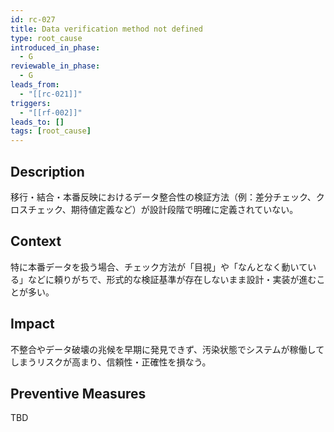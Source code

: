 ```yaml
---
id: rc-027
title: Data verification method not defined
type: root_cause
introduced_in_phase:
  - G
reviewable_in_phase:
  - G
leads_from:
  - "[[rc-021]]"
triggers:
  - "[[rf-002]]"
leads_to: []
tags: [root_cause]
---
```


## Description
移行・結合・本番反映におけるデータ整合性の検証方法（例：差分チェック、クロスチェック、期待値定義など）が設計段階で明確に定義されていない。

## Context
特に本番データを扱う場合、チェック方法が「目視」や「なんとなく動いている」などに頼りがちで、形式的な検証基準が存在しないまま設計・実装が進むことが多い。

## Impact
不整合やデータ破壊の兆候を早期に発見できず、汚染状態でシステムが稼働してしまうリスクが高まり、信頼性・正確性を損なう。

## Preventive Measures
TBD